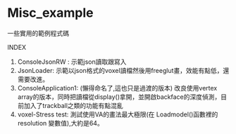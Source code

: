 Misc_example
============

一些實用的範例程式碼  

INDEX  
1. ConsoleJsonRW : 示範json讀取跟寫入  
2. JsonLoader: 示範以json格式的voxel讀檔然後用freeglut畫，效能有點低，還需要改進。  
3. ConsoleApplication1: (懶得命名了,這也只是過渡的版本) 改良使用vertex array的版本，同時把讀檔從display()拿開，並開啟backface的深度偵測，目前加入了trackball之類的功能有點混亂
4. voxel-Stress test: 測試使用VA的畫法最大極限(在 Loadmodel()函數裡的 resolution 變數值),大約是64。

